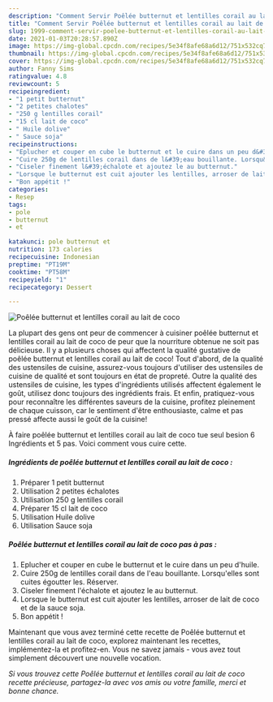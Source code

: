 ```yaml
---
description: "Comment Servir Poêlée butternut et lentilles corail au lait de coco"
title: "Comment Servir Poêlée butternut et lentilles corail au lait de coco"
slug: 1999-comment-servir-poelee-butternut-et-lentilles-corail-au-lait-de-coco
date: 2021-01-03T20:28:57.890Z
image: https://img-global.cpcdn.com/recipes/5e34f8afe68a6d12/751x532cq70/poelee-butternut-et-lentilles-corail-au-lait-de-coco-photo-principale-de-la-recette.jpg
thumbnail: https://img-global.cpcdn.com/recipes/5e34f8afe68a6d12/751x532cq70/poelee-butternut-et-lentilles-corail-au-lait-de-coco-photo-principale-de-la-recette.jpg
cover: https://img-global.cpcdn.com/recipes/5e34f8afe68a6d12/751x532cq70/poelee-butternut-et-lentilles-corail-au-lait-de-coco-photo-principale-de-la-recette.jpg
author: Fanny Sims
ratingvalue: 4.8
reviewcount: 5
recipeingredient:
- "1 petit butternut"
- "2 petites chalotes"
- "250 g lentilles corail"
- "15 cl lait de coco"
- " Huile dolive"
- " Sauce soja"
recipeinstructions:
- "Eplucher et couper en cube le butternut et le cuire dans un peu d&#39;huile."
- "Cuire 250g de lentilles corail dans de l&#39;eau bouillante. Lorsqu&#39;elles sont cuites égoutter les. Réserver."
- "Ciseler finement l&#39;échalote et ajoutez le au butternut."
- "Lorsque le butternut est cuit ajouter les lentilles, arroser de lait de coco et de la sauce soja."
- "Bon appétit !"
categories:
- Resep
tags:
- pole
- butternut
- et

katakunci: pole butternut et 
nutrition: 173 calories
recipecuisine: Indonesian
preptime: "PT19M"
cooktime: "PT58M"
recipeyield: "1"
recipecategory: Dessert

---
```



![Poêlée butternut et lentilles corail au lait de coco](https://img-global.cpcdn.com/recipes/5e34f8afe68a6d12/751x532cq70/poelee-butternut-et-lentilles-corail-au-lait-de-coco-photo-principale-de-la-recette.jpg)

La plupart des gens ont peur de commencer à cuisiner poêlée butternut et lentilles corail au lait de coco de peur que la nourriture obtenue ne soit pas délicieuse. Il y a plusieurs choses qui affectent la qualité gustative de poêlée butternut et lentilles corail au lait de coco! Tout d'abord, de la qualité des ustensiles de cuisine, assurez-vous toujours d'utiliser des ustensiles de cuisine de qualité et sont toujours en état de propreté. Outre la qualité des ustensiles de cuisine, les types d'ingrédients utilisés affectent également le goût, utilisez donc toujours des ingrédients frais. Et enfin, pratiquez-vous pour reconnaître les différentes saveurs de la cuisine, profitez pleinement de chaque cuisson, car le sentiment d'être enthousiaste, calme et pas pressé affecte aussi le goût de la cuisine!

<!--inarticleads1-->

À faire poêlée butternut et lentilles corail au lait de coco tue seul besion 6 Ingrédients et 5 pas. Voici comment vous cuire cette.

##### Ingrédients de poêlée butternut et lentilles corail au lait de coco :

1. Préparer 1 petit butternut
1. Utilisation 2 petites échalotes
1. Utilisation 250 g lentilles corail
1. Préparer 15 cl lait de coco
1. Utilisation  Huile dolive
1. Utilisation  Sauce soja




<!--inarticleads2-->

##### Poêlée butternut et lentilles corail au lait de coco pas à pas :

1. Eplucher et couper en cube le butternut et le cuire dans un peu d&#39;huile.
1. Cuire 250g de lentilles corail dans de l&#39;eau bouillante. Lorsqu&#39;elles sont cuites égoutter les. Réserver.
1. Ciseler finement l&#39;échalote et ajoutez le au butternut.
1. Lorsque le butternut est cuit ajouter les lentilles, arroser de lait de coco et de la sauce soja.
1. Bon appétit !




<!--inarticleads1-->

<p>
Maintenant que vous avez terminé cette recette de Poêlée butternut et lentilles corail au lait de coco, explorez maintenant les recettes, implémentez-la et profitez-en. Vous ne savez jamais - vous avez tout simplement découvert une nouvelle vocation.
</p>

<p>
<i>Si vous trouvez cette Poêlée butternut et lentilles corail au lait de coco recette précieuse, partagez-la avec vos amis ou votre famille, merci et bonne chance.</i>
</p>
